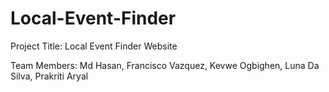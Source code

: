 # Local-Event-Finder

Project Title: Local Event Finder Website

Team Members: Md Hasan, Francisco Vazquez, Kevwe Ogbighen, Luna Da Silva, Prakriti Aryal     
